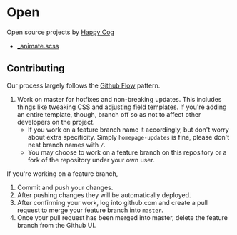 Open
====

Open source projects by [Happy Cog](http://happycog.com)

* [_animate.scss](https://github.com/happycog/_animate.scss)

Contributing
----

Our process largely follows the [Github Flow][1] pattern.

[1]:http://scottchacon.com/2011/08/31/github-flow.html

1. Work on master for hotfixes and non-breaking updates. This includes things like tweaking CSS and adjusting field templates. If you're adding an entire template, though, branch off so as not to affect other developers on the project.
    * If you work on a feature branch name it accordingly, but don't worry about extra specificity. Simply `homepage-updates` is fine, please don't nest branch names with `/`.
    * You may choose to work on a feature branch on this repository or a fork of the repository under your own user.

If you're working on a feature branch,

1. Commit and push your changes.
4. After pushing changes they will be automatically deployed.
5. After confirming your work, log into github.com and create a pull request to merge your feature branch into `master`.
6. Once your pull request has been merged into master, delete the feature branch from the Github UI.
